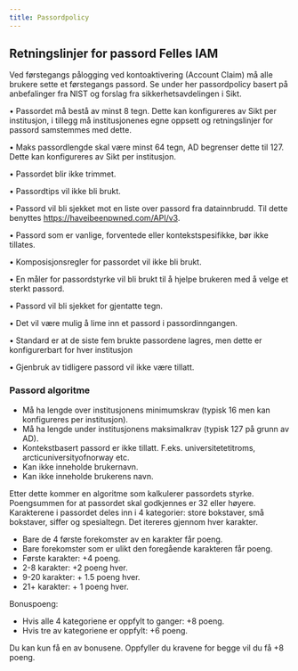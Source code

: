 ```yaml
---
title: Passordpolicy
---
```


## Retningslinjer for passord Felles IAM 

Ved førstegangs pålogging ved kontoaktivering (Account Claim) må alle brukere sette et førstegangs passord. Se under her passordpolicy basert på anbefalinger fra NIST og forslag fra sikkerhetsavdelingen i Sikt. 

•  Passordet må bestå av minst 8 tegn. Dette kan konfigureres av Sikt per  institusjon, i tillegg må institusjonenes egne oppsett og retningslinjer for passord samstemmes med dette. 

•  Maks passordlengde skal være minst 64 tegn, AD begrenser dette til 127. Dette kan 
   konfigureres av Sikt per institusjon. 

•  Passordet blir ikke trimmet. 

•  Passordtips vil ikke bli brukt. 

•  Passord vil bli sjekket mot en liste over passord fra datainnbrudd. Til dette benyttes 
   https://haveibeenpwned.com/API/v3.

•  Passord som er vanlige, forventede eller kontekstspesifikke, bør ikke tillates. 

•  Komposisjonsregler for passordet vil ikke bli brukt. 

•  En måler for passordstyrke vil bli brukt til å hjelpe brukeren med å velge et 
   sterkt passord.
  
•  Passord vil bli sjekket for gjentatte tegn. 

•  Det vil være mulig å lime inn et passord i passordinngangen. 

•  Standard er at de siste fem brukte passordene lagres, men dette er konfigurerbart 
   for hver institusjon 

•  Gjenbruk av tidligere passord vil ikke være tillatt.

### Passord algoritme
- Må ha lengde over institusjonens minimumskrav (typisk 16 men kan konfigureres per institusjon).
- Må ha lengde under institusjonens maksimalkrav (typisk 127 på grunn av AD).
- Kontekstbasert passord er ikke tillatt. F.eks. universitetetitroms, arcticuniversityofnorway etc.
- Kan ikke inneholde brukernavn.
- Kan ikke inneholde brukerens navn.

Etter dette kommer en algoritme som kalkulerer passordets styrke. Poengsummen for at passordet skal godkjennes er 32 eller høyere.
Karakterene i passordet deles inn i 4 kategorier: store bokstaver, små bokstaver, siffer og spesialtegn.
Det itereres gjennom hver karakter.
- Bare de 4 første forekomster av en karakter får poeng.
- Bare forekomster som er ulikt den foregående karakteren får poeng.
- Første karakter: +4 poeng.
- 2-8 karakter: +2 poeng hver.
- 9-20 karakter: + 1.5 poeng hver.
- 21+ karakter: + 1 poeng hver.

Bonuspoeng:
- Hvis alle 4 kategoriene er oppfylt to ganger: +8 poeng.
- Hvis tre av kategoriene er oppfylt: +6 poeng.

Du kan kun få en av bonusene. Oppfyller du kravene for begge vil du få +8 poeng.
